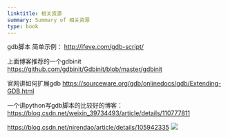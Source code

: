 ```yaml
---
linktitle: 相关资源
summary: Summary of 相关资源
type: book
---
```

gdb脚本 简单示例：
http://ifeve.com/gdb-script/

上面博客推荐的一个gdbinit
https://github.com/gdbinit/Gdbinit/blob/master/gdbinit

官网讲如何扩展gdb
https://sourceware.org/gdb/onlinedocs/gdb/Extending-GDB.html

一个讲python写gdb脚本的比较好的博客：
https://blog.csdn.net/weixin_39734493/article/details/110777811

https://blog.csdn.net/nirendao/article/details/105942335
![](相关资源-1664602740247.jpeg)